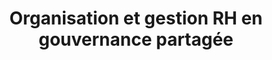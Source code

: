 ---
tags: acco_cards


title: Organisation et gestion RH en gouvernance partagée
image: /img/gouvernance.png

altImage: Gouvernance Partagée
jqueryClass: gouvernance

---